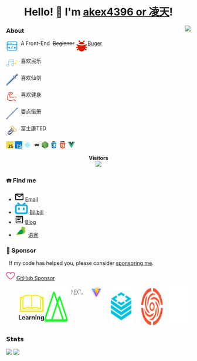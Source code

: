 <h1 align="center"> Hello! 👋  I'm <a href="https://github.com/akex4963">akex4396 or 凌天</a>!</h1>

<a href="https://github.com/akex4396">
 <picture >
    <source media="(prefers-color-scheme: dark)" srcset="https://github-stats.liuli.lol/api?username=akex4396&theme=vue-dark&show_icons=true&include_all_commits=true&count_private=true">
    <img  align="right" src="https://github-stats.liuli.lol/api?username=akex4396&theme=vue&show_icons=true&include_all_commits=true&count_private=true">
  </picture>
</a>

<div >

### **About**

 <p style="display:flex;align-item:center;"> <img src="./icons/fe.svg"/>&nbsp; A Front-End &nbsp;<strike>Beginner</strike> &nbsp;<img src="./icons/bug.svg"><u>Buger</u>  </p>
 <p style="display:flex;align-item:center;"> <img src="./icons/music.svg"/>&nbsp;  喜欢民乐</p>
 <p style="display:flex;align-item:center;"> <img src="./icons/jian.svg"/>&nbsp; 喜欢仙剑</p>
 <p style="display:flex;align-item:center;"> <img src="./icons/sport.svg"/>&nbsp; 喜欢健身</p>
 <p style="display:flex;align-item:center;"> <img src="./icons/dizi.svg"/>&nbsp; 耍点笛箫</p>
 <p style="display:flex;align-item:center;"> <img src="./icons/luosi.svg"/>&nbsp;  富士康TED</p>

   <p>
  <code><img height="20" alt="javascript" src="https://raw.githubusercontent.com/github/explore/80688e429a7d4ef2fca1e82350fe8e3517d3494d/topics/javascript/javascript.png"></code> <code><img height="20" alt="typescript" src="https://raw.githubusercontent.com/github/explore/80688e429a7d4ef2fca1e82350fe8e3517d3494d/topics/typescript/typescript.png"></code> <code><img height="20" alt="react" src="https://raw.githubusercontent.com/github/explore/80688e429a7d4ef2fca1e82350fe8e3517d3494d/topics/react/react.png"></code> <code><img height="20" alt="golang" src="https://raw.githubusercontent.com/github/explore/5c058a388828bb5fde0bcafd4bc867b5bb3f26f3/topics/go/go.png"></code> <code><img height="20" alt="nodejs" src="https://raw.githubusercontent.com/github/explore/80688e429a7d4ef2fca1e82350fe8e3517d3494d/topics/nodejs/nodejs.png"></code> <code><img height="20" alt="css" src="https://raw.githubusercontent.com/github/explore/80688e429a7d4ef2fca1e82350fe8e3517d3494d/topics/css/css.png"></code> <code><img height="20" alt="html" src="https://raw.githubusercontent.com/github/explore/80688e429a7d4ef2fca1e82350fe8e3517d3494d/topics/html/html.png"></code> 
  <code><img height="20" alt="vue" src="https://raw.githubusercontent.com/github/explore/80688e429a7d4ef2fca1e82350fe8e3517d3494d/topics/vue/vue.png"></code>
  </p>
 </div>
 
<p style="text-align:center" align="center"> <b>Visitors</b> <br> <img src="https://profile-counter.glitch.me/akex4396/count.svg" />

### ☎️ Find me

- <img src="./icons/mail.svg"> [Email](mailto:2844520415@qq.com)
- <img src="./icons/bilibili.svg"> [Bilibili](https://space.bilibili.com/188042974)
- <img src="./icons/article.svg"> [Blog](https:://www.baidu.com)
- <img src="./icons/yuque.svg"> [语雀](https://www.yuque.com/akex)

<div align="center" style="text-align:left;">
  
### 💖 Sponsor

&nbsp; If my code has helped you, please consider [sponsoring me](https://github.com/sponsors/akex4396).

<img src="./icons/sponsor.svg"> [GitHub Sponsor](https://github.com/sponsors/akex4396)

</div>

<div align="right" style="display:flex;">

### <img src="./icons/icon-book.svg"> **Learning**

<img src="./icons/nuxt-dot-js.svg"> 
 <img src="./icons/nextjs-logo.png" height="32" width="32" style="margin:0 10px"> <img src="./icons/vite.png"  style="margin:0 10px" height="32" width="32"> <img src="./icons/redis.svg"  style="margin:0 10px">  <img src="./icons/mse.svg"  style="margin:0 10px">  <img src="./icons/cloud-machine.svg">

</div>

### 𝗦𝘁𝗮𝘁𝘀

<div>
 <img height="230" src="https://p3-juejin.byteimg.com/tos-cn-i-k3u1fbpfcp/7533b92fb76d499b9a7e713ff3057af2~tplv-k3u1fbpfcp-zoom-1.image" >
  <img height="230" src="https://github-readme-streak-stats.herokuapp.com/?user=akex4396&theme=radical" />
</div>
